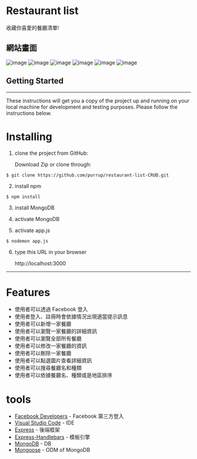 # Restaurant list

收藏你喜愛的餐廳清單!

## 網站畫面

![image](https://github.com/purrup/restaurant-list-S5A8/blob/master/public/img/index.png)
![image](https://github.com/purrup/restaurant-list-S5A8/blob/master/public/img/register.png)
![image](https://github.com/purrup/restaurant-list-S5A8/blob/master/public/img/login.png)
![image](https://github.com/purrup/restaurant-list-S5A8/blob/master/public/img/detail.png)
![image](https://github.com/purrup/restaurant-list-S5A8/blob/master/public/img/edit.png)
![image](https://github.com/purrup/restaurant-list-S5A8/blob/master/public/img/create.png)

## Getting Started

---

These instructions will get you a copy of the project up and running on your local machine for development and testing purposes. Please follow the instructions below.

# Installing

1. clone the project from GitHub:

   Download Zip or clone through:

```
$ git clone https://github.com/purrup/restaurant-list-CRUD.git
```

2. install npm

```
$ npm install
```

3. install MongoDB

4. activate MongoDB

5. activate app.js

```
$ nodemon app.js
```

6. type this URL in your browser

   http://localhost:3000

---

# Features

- 使用者可以透過 Facebook 登入
- 使用者登入、註冊時會依據情況出現適當提示訊息
- 使用者可以新增一家餐廳
- 使用者可以瀏覽一家餐廳的詳細資訊
- 使用者可以瀏覽全部所有餐廳
- 使用者可以修改一家餐廳的資訊
- 使用者可以刪除一家餐廳
- 使用者可以點選圖片查看詳細資訊
- 使用者可以搜尋餐廳名和種類
- 使用者可以依據餐廳名、種類或是地區排序

# tools

- [Facebook Developers](https://developers.facebook.com/) - Facebook 第三方登入
- [Visual Studio Code](https://visualstudio.microsoft.com/zh-hant/) - IDE
- [Express](https://www.npmjs.com/package/express) - 後端框架
- [Express-Handlebars](https://www.npmjs.com/package/express-handlebars) - 模板引擎
- [MongoDB](https://www.mongodb.com/) - DB
- [Mongoose](https://www.npmjs.com/package/mongoose) - ODM of MongoDB
